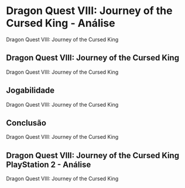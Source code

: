 ---
---

# Dragon Quest VIII: Journey of the Cursed King - Análise

Dragon Quest VIII: Journey of the Cursed King

## Dragon Quest VIII: Journey of the Cursed King

Dragon Quest VIII: Journey of the Cursed King

## Jogabilidade

Dragon Quest VIII: Journey of the Cursed King

## Conclusão

Dragon Quest VIII: Journey of the Cursed King

## Dragon Quest VIII: Journey of the Cursed King PlayStation 2 - Análise

Dragon Quest VIII: Journey of the Cursed King
